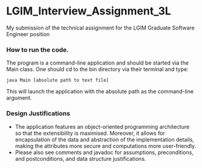# LGIM_Interview_Assignment_3L
My submission of the technical assignment for the LGIM Graduate Software Engineer position

### How to run the code.
The program is a command-line application and should be started via the Main class. One should cd to the bin directory via their terminal and type:

    java Main [absolute path to text file]

This will launch the application with the absolute path as the command-line argument.

### Design Justifications
- The application features an object-oriented programming architecture so that the extensibility is maximised. Moreover, it allows for encapsulation of the data and abstraction of the implementation details, making the attributes more secure and computations more user-friendly.
- Please also see comments and javadoc for assumptions, preconditions, and postconditions, and data structure justifications. 
